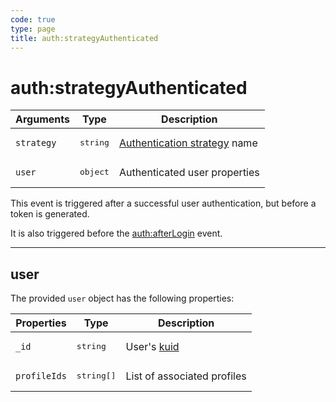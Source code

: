 ```yaml
---
code: true
type: page
title: auth:strategyAuthenticated
---
```


# auth:strategyAuthenticated

<SinceBadge version="1.0.0" />

| Arguments  | Type              | Description                                                                                                            |
| ---------- | ----------------- | ---------------------------------------------------------------------------------------------------------------------- |
| `strategy` | <pre>string</pre> | [Authentication strategy](/core/1/guide/guides/essentials/user-authentication/#authentication-strategies-default) name |
| `user`     | <pre>object</pre> | Authenticated user properties                                                                                          |

This event is triggered after a successful user authentication, but before a token is generated.

It is also triggered before the [auth:afterLogin](/core/1/plugins/events/api-events/#after-default) event.

---

## user

The provided `user` object has the following properties:

| Properties   | Type                | Description                                                                                     |
| ------------ | ------------------- | ----------------------------------------------------------------------------------------------- |
| `_id`        | <pre>string</pre>   | User's [kuid](/core/1/guide/guides/essentials/user-authentication/#kuzzle-user-identifier-kuid) |
| `profileIds` | <pre>string[]</pre> | List of associated profiles                                                                     |
